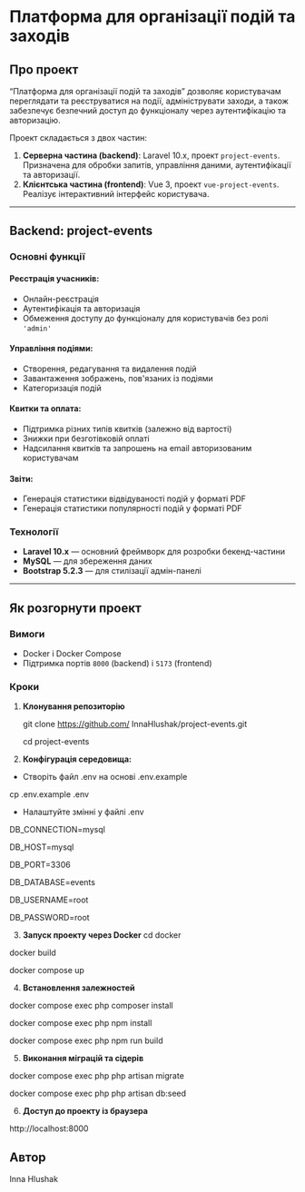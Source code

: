 # Платформа для організації подій та заходів

## Про проект
“Платформа для організації подій та заходів” дозволяє користувачам переглядати та реєструватися на події, адмініструвати заходи, а також забезпечує безпечний доступ до функціоналу через аутентифікацію та авторизацію.

Проект складається з двох частин:
1. **Серверна частина (backend)**: Laravel 10.x, проект `project-events`. Призначена для обробки запитів, управління даними, аутентифікації та авторизації.
2. **Клієнтська частина (frontend)**: Vue 3, проект `vue-project-events`. Реалізує інтерактивний інтерфейс користувача.

---

## Backend: project-events

### Основні функції
#### Реєстрація учасників:
- Онлайн-реєстрація
- Аутентифікація та авторизація
- Обмеження доступу до функціоналу для користувачів без ролі `'admin'`

#### Управління подіями:
- Створення, редагування та видалення подій
- Завантаження зображень, пов'язаних із подіями
- Категоризація подій

#### Квитки та оплата:
- Підтримка різних типів квитків (залежно від вартості)
- Знижки при безготівковій оплаті
- Надсилання квитків та запрошень на email авторизованим користувачам

#### Звіти:
- Генерація статистики відвідуваності подій у форматі PDF
- Генерація статистики популярності подій у форматі PDF

### Технології
- **Laravel 10.x** — основний фреймворк для розробки бекенд-частини
- **MySQL** — для збереження даних
- **Bootstrap 5.2.3** — для стилізації адмін-панелі

---

## Як розгорнути проект

### Вимоги
- Docker і Docker Compose
- Підтримка портів `8000` (backend) і `5173` (frontend)

### Кроки

1. **Клонування репозиторію**

   git clone https://github.com/ InnaHlushak/project-events.git
   
   cd project-events

3. **Конфігурація середовища:**
-  Створіть файл .env на основі .env.example

cp .env.example .env


- Налаштуйте змінні у файлі .env

DB_CONNECTION=mysql

DB_HOST=mysql

DB_PORT=3306

DB_DATABASE=events

DB_USERNAME=root

DB_PASSWORD=root

3. **Запуск проекту через Docker**
cd docker

docker build

docker compose up

4. **Встановлення залежностей** 

docker compose exec php
 composer install 

docker compose exec php npm install 

docker compose exec php npm run build

5. **Виконання міграцій та сідерів**

docker compose exec php php artisan migrate

docker compose exec php php artisan db:seed

6. **Доступ до проекту із браузера**

http://localhost:8000


## Автор
Inna Hlushak
